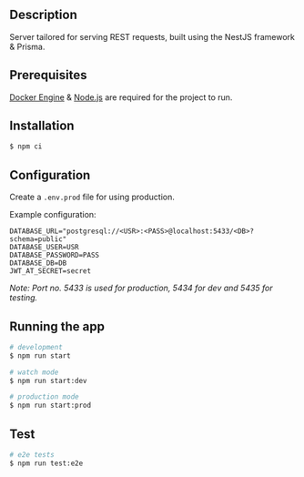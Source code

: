 ## Description

Server tailored for serving REST requests, built using the NestJS framework & Prisma.

## Prerequisites

[Docker Engine](https://docs.docker.com/engine/install/) & [Node.js](https://nodejs.org/en) are required for the project to run.

## Installation

```bash
$ npm ci
```

## Configuration

Create a `.env.prod` file for using production.

Example configuration:

```text
DATABASE_URL="postgresql://<USR>:<PASS>@localhost:5433/<DB>?schema=public"
DATABASE_USER=USR
DATABASE_PASSWORD=PASS
DATABASE_DB=DB
JWT_AT_SECRET=secret
```

_Note: Port no. 5433 is used for production, 5434 for dev and 5435 for testing._

## Running the app

```bash
# development
$ npm run start

# watch mode
$ npm run start:dev

# production mode
$ npm run start:prod
```

## Test

```bash
# e2e tests
$ npm run test:e2e
```
